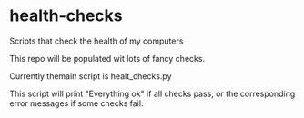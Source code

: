 # health-checks
Scripts that check the health of my computers

This repo will be populated wit lots of fancy checks.

Currently themain script is healt_checks.py

This script will print "Everything ok" if all checks pass,
or the corresponding error messages if some checks fail.
